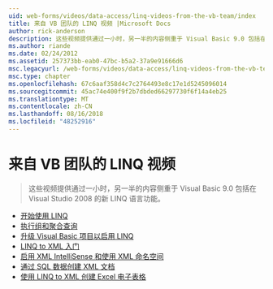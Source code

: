```yaml
---
uid: web-forms/videos/data-access/linq-videos-from-the-vb-team/index
title: 来自 VB 团队的 LINQ 视频 |Microsoft Docs
author: rick-anderson
description: 这些视频提供通过一小时，另一半的内容侧重于 Visual Basic 9.0 包括在 Visual Studio 2008 的新 LINQ 语言功能。
ms.author: riande
ms.date: 02/24/2012
ms.assetid: 257373bb-eab0-47bc-b5a2-37a9e91666d6
msc.legacyurl: /web-forms/videos/data-access/linq-videos-from-the-vb-team
msc.type: chapter
ms.openlocfilehash: 67c6aaf358d4c7c2764493e8c17e1d5245096014
ms.sourcegitcommit: 45ac74e400f9f2b7dbded66297730f6f14a4eb25
ms.translationtype: MT
ms.contentlocale: zh-CN
ms.lasthandoff: 08/16/2018
ms.locfileid: "48252916"
---
```

<a name="linq-videos-from-the-vb-team"></a>来自 VB 团队的 LINQ 视频
====================
> 这些视频提供通过一小时，另一半的内容侧重于 Visual Basic 9.0 包括在 Visual Studio 2008 的新 LINQ 语言功能。


- [开始使用 LINQ](how-do-i-get-started-with-linq.md)
- [执行组和聚合查询](how-do-i-perform-group-and-aggregate-queries.md)
- [升级 Visual Basic 项目以启用 LINQ](how-do-i-upgrade-visual-basic-projects-to-enable-linq.md)
- [LINQ to XML 入门](how-do-i-get-started-with-linq-to-xml.md)
- [启用 XML IntelliSense 和使用 XML 命名空间](how-do-i-enable-xml-intellisense-and-use-xml-namespaces.md)
- [通过 SQL 数据创建 XML 文档](how-do-i-create-xml-documents-from-sql-data.md)
- [使用 LINQ to XML 创建 Excel 电子表格](how-do-i-create-excel-spreadsheets-using-linq-to-xml.md)

